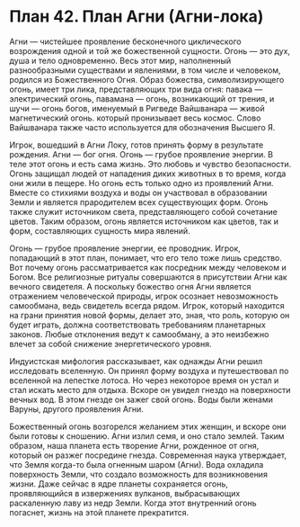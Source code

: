# План 42. План Агни (Агни-лока)

Агни — чистейшее проявление бесконечного циклического возрождения одной и той же божественной сущности. Огонь — это дух, душа и тело одновременно. Весь этот мир, наполненный разнообразными существами и явлениями, в том числе и человеком, родился из Божественного Огня. Образ божества, символизирующего огонь, имеет три лика, представляющих три вида огня: павака — электрический огонь, павамана — огонь, возникающий от трения, и шучи — огонь богов, именуемый в Ригведе Вайшванара — живой магнетический огонь. который пронизывает весь космос. Слово Вайшванара также часто используется для обозначения Высшего Я.

Игрок, вошедший в Агни Локу, готов принять форму в результате рождения. Агни — бог огня. Огонь — грубое проявление энергии. В теле этот огонь и есть сама жизнь. Это любовь и чувство безопасности. Огонь защищал людей от нападения диких животных в то время, когда они жили в пещере. Но огонь есть только одно из проявлений Агни. Вместе со стихиями воздуха и воды он участвовал в образовании Земли и является прародителем всех существующих форм. Огонь также служит источником света, представляющего собой сочетание цветов. Таким образом, огонь является источником как цветов, так и форм, составляющих сущность мира явлений.

Огонь — грубое проявление энергии, ее проводник. Игрок, попадающий в этот план, понимает, что его тело тоже лишь средство. Вот почему огонь рассматривается как посредник между человеком и Богом. Все религиозные ритуалы совершаются в присутствии Агни как вечного свидетеля. А поскольку божество огня Агни является отражением человеческой природы, игрок осознает невозможность самообмана, ведь свидетель всегда рядом. Игрок, который находится на грани принятия новой формы, делает это, зная, что роль, которую он будет играть, должна соответствовать требованиям планетарных законов. Любые отклонения ведут к самообману, а это неизбежно влечет за собой снижение энергетического уровня.

Индуистская мифология рассказывает, как однажды Агни решил исследовать вселенную. Он принял форму воздуха и путешествовал по вселенной на лепестке лотоса. Но через некоторое время он устал и стал искать место для отдыха. Вскоре он увидел гнездо на поверхности вечных вод. В этом гнезде он зажег свой огонь. Воды были женами Варуны, другого проявления Агни.

Божественный огонь возгорелся желанием этих женщин, и вскоре они были готовы к сношению. Агни излил семя, и оно стало землей. Таким образом, наша планета есть творение Агни, рожденное от огня, который он разжег посредине гнезда. Современная наука утверждает, что Земля когда-то была огненным шаром (Агни). Вода охладила поверхность Земли, что создало возможность для возникновения жизни. Даже сейчас в ядре планеты сохраняется огонь, проявляющийся в извержениях вулканов, выбрасывающих раскаленную лаву из недр Земли. Когда этот внутренний огонь погаснет, жизнь на этой планете прекратится.
